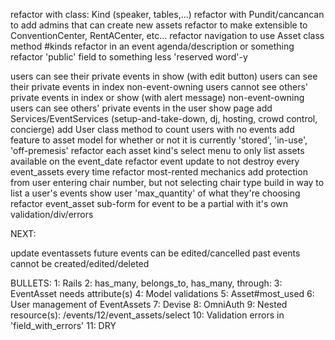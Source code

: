 
refactor with class: Kind (speaker, tables,...)
refactor with Pundit/cancancan to add admins that can create new assets
refactor to make extensible to ConventionCenter, RentACenter, etc...
refactor navigation to use Asset class method #kinds
refactor in an event agenda/description or something
refactor 'public' field to something less 'reserved word'-y

users can see their private events in show (with edit button)
users can see their private events in index
non-event-owning users cannot see others' private events in index or show (with alert message)
non-event-owning users can see others' private events in the user show page
add Services/EventServices (setup-and-take-down, dj, hosting, crowd control, concierge)
add User class method to count users with no events
add feature to asset model for whether or not it is currently 'stored', 'in-use', 'off-premesis'
refactor each asset kind's select menu to only list assets available on the event_date
refactor event update to not destroy every event_assets every time
refactor most-rented mechanics
add protection from user entering chair number, but not selecting chair type
build in way to list a user's events
show user 'max_quantity' of what they're choosing
refactor event_asset sub-form for event to be a partial with it's own validation/div/errors

NEXT:

update eventassets
future events can be edited/cancelled
past events cannot be created/edited/deleted


BULLETS:
  1: Rails
  2: has_many, belongs_to, has_many, through:
  3: EventAsset needs attribute(s)
  4: Model validations
  5: Asset#most_used
  6: User management of EventAssets
  7: Devise
  8: OmniAuth
  9: Nested resource(s): /events/12/event_assets/select
  10: Validation errors in 'field_with_errors'
  11: DRY

